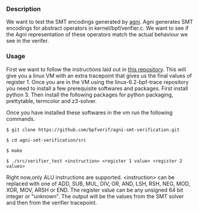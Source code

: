 ### Description

We want to test the SMT encodings generated by
[agni](https://github.com/bpfverif/agni). Agni generates SMT encodings for
abstract operators in kernel/bpf/verifier.c. We want to see if the Agni
representation of these operators match the actual behaviour we see in the
verifer.

### Usage

First we want to follow the instructions laid out in
[this repository](https://github.com/bpfverif/linux-6.2-bpf-trace). This will
give you a linux VM with an extra tracepoint that gives us the final values of
register 1. Once you are in the VM using the linux-6.2-bpf-trace repository you
need to install a few prerequisite softwares and packages. First install
python 3. Then install the following packages for python packaging, prettytable,
termcolor and z3-solver.

Once you have installed these softwares in the vm run the following commands.

```
$ git clone https://github.com/bpfverif/agni-smt-verification.git

$ cd agni-smt-verification/src

$ make

$ ./src/verifier_test <instruction> <register 1 value> <register 2 values>
```

Right now,only ALU instructions are supported. \<instruction\> can be replaced
with one of ADD, SUB, MUL, DIV, OR, AND, LSH, RSH, NEG, MOD, XOR, MOV, ARSH or
END. The register value can be any unsigned 64 bit integer or "unknown". The
output will be the values from the SMT solver and then from the verifier
tracepoint.
